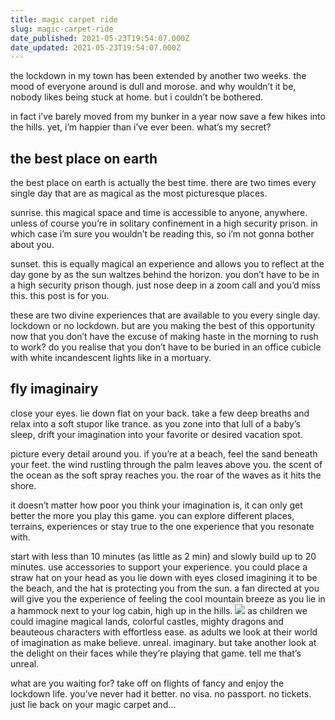 ```yaml
---
title: magic carpet ride
slug: magic-carpet-ride
date_published: 2021-05-23T19:54:07.000Z
date_updated: 2021-05-23T19:54:07.000Z
---
```


the lockdown in my town has been extended by another two weeks. the mood of everyone around is dull and morose. and why wouldn’t it be, nobody likes being stuck at home. but i couldn’t be bothered.

in fact i’ve barely moved from my bunker in a year now save a few hikes into the hills. yet, i’m happier than i’ve ever been. what’s my secret?

## the best place on earth

the best place on earth is actually the best time. there are two times every single day that are as magical as the most picturesque places.

sunrise. this magical space and time is accessible to anyone, anywhere. unless of course you’re in solitary confinement in a high security prison. in which case i’m sure you wouldn’t be reading this, so i’m not gonna bother about you.

sunset. this is equally magical an experience and allows you to reflect at the day gone by as the sun waltzes behind the horizon. you don’t have to be in a high security prison though. just nose deep in a zoom call and you’d miss this. this post is for you.

these are two divine experiences that are available to you every single day. lockdown or no lockdown. but are you making the best of this opportunity now that you don’t have the excuse of making haste in the morning to rush to work? do you realise that you don’t have to be buried in an office cubicle with white incandescent lights like in a mortuary.

## fly imaginairy

close your eyes. lie down flat on your back. take a few deep breaths and relax into a soft stupor like trance. as you zone into that lull of a baby’s sleep, drift your imagination into your favorite or desired vacation spot.

picture every detail around you. if you’re at a beach, feel the sand beneath your feet. the wind rustling through the palm leaves above you. the scent of the ocean as the soft spray reaches you. the roar of the waves as it hits the shore.

it doesn’t matter how poor you think your imagination is, it can only get better the more you play this game. you can explore different places, terrains, experiences or stay true to the one experience that you resonate with.

start with less than 10 minutes (as little as 2 min) and slowly build up to 20 minutes. use accessories to support your experience. you could place a straw hat on your head as you lie down with eyes closed imagining it to be the beach, and the hat is protecting you from the sun. a fan directed at you will give you the experience of feeling the cool mountain breeze as you lie in a hammock next to your log cabin, high up in the hills.
![](https://images.unsplash.com/photo-1514090458221-65bb69cf63e6?crop=entropy&amp;cs=tinysrgb&amp;fit=max&amp;fm=jpg&amp;ixid=MnwxNDIyNzR8MHwxfHNlYXJjaHw0OXx8Y2hpbGRyZW4lMjBkcmVhbWluZ3xlbnwwfHx8fDE2MjE3OTkwMzk&amp;ixlib=rb-1.2.1&amp;q=80&amp;w=1080)
as children we could imagine magical lands, colorful castles, mighty dragons and beauteous characters with effortless ease. as adults we look at their world of imagination as make believe. unreal. imaginary. but take another look at the delight on their faces while they’re playing that game. tell me that’s unreal.

what are you waiting for? take off on flights of fancy and enjoy the lockdown life. you’ve never had it better. no visa. no passport. no tickets. just lie back on your magic carpet and…
